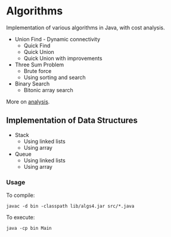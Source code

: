 # Algorithms

Implementation of various algorithms in Java, with cost analysis.

* Union Find - Dynamic connectivity
    - Quick Find
    - Quick Union
    - Quick Union with improvements
* Three Sum Problem
    - Brute force
    - Using sorting and search
* Binary Search
    - Bitonic array search

More on [analysis](https://raw.githubusercontent.com/apoorvam/algorithms/master/analysis/README.md).

## Implementation of Data Structures

* Stack
    - Using linked lists
    - Using array
* Queue
    - Using linked lists
    - Using array

### Usage

To compile: 

```
javac -d bin -classpath lib/algs4.jar src/*.java
```

To execute: 

```
java -cp bin Main
```